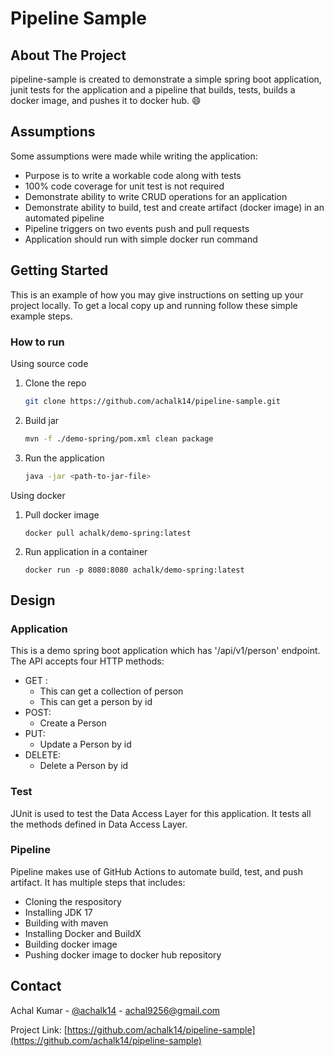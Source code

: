 
<!-- README-TOP -->
# Pipeline Sample


<!-- ABOUT THE PROJECT -->
## About The Project

pipeline-sample is created to demonstrate a simple spring boot application, junit tests for the application and a pipeline that builds, tests, builds a docker image, and pushes it to docker hub. :smile:


<!-- ASSUMPTIONS -->
## Assumptions

Some assumptions were made while writing the application:
- Purpose is to write a workable code along with tests
- 100% code coverage for unit test is not required
- Demonstrate ability to write CRUD operations for an application
- Demonstrate ability to build, test and create artifact (docker image) in an automated pipeline
- Pipeline triggers on two events push and pull requests
- Application should run with simple docker run command

<!-- DESIGN -->


<!-- GETTING STARTED -->
## Getting Started

This is an example of how you may give instructions on setting up your project locally.
To get a local copy up and running follow these simple example steps.

### How to run

Using source code

1. Clone the repo
   ```sh
   git clone https://github.com/achalk14/pipeline-sample.git
   ```
2. Build jar
   ```sh
   mvn -f ./demo-spring/pom.xml clean package
   ```
3. Run the application
   ```sh
   java -jar <path-to-jar-file>
   ```

Using docker

1. Pull docker image
    ```
    docker pull achalk/demo-spring:latest
    ```
2. Run application in a container
    ```
    docker run -p 8080:8080 achalk/demo-spring:latest
    ```


<!-- DESIGN -->
## Design

### Application
This is a demo spring boot application which has '/api/v1/person' endpoint. 
The API accepts four HTTP methods:
-   GET :
    -   This can get a collection of person
    -   This can get a person by id
-   POST:
    -   Create a Person
-   PUT:
    -   Update a Person by id
-   DELETE:
    -   Delete a Person by id

### Test
JUnit is used to test the Data Access Layer for this application. It tests all the methods defined in Data Access Layer.

### Pipeline
Pipeline makes use of GitHub Actions to automate build, test, and push artifact.
It has multiple steps that includes:
-   Cloning the respository
-   Installing JDK 17
-   Building with maven
-   Installing Docker and BuildX
-   Building docker image
-   Pushing docker image to docker hub repository


<!-- CONTACT -->
## Contact

Achal Kumar - [@achalk14](https://twitter.com/achalk14) - achal9256@gmail.com

Project Link: [https://github.com/achalk14/pipeline-sample](https://github.com/achalk14/pipeline-sample)
